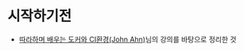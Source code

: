 # 시작하기전
- [따라하며 배우는 도커와 CI환경(John Ahn)](https://www.inflearn.com/course/따라하며-배우는-도커-ci)님의 강의를 바탕으로 정리한 것